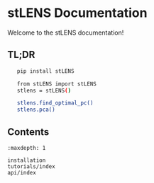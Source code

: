 # stLENS Documentation

Welcome to the stLENS documentation!

## TL;DR
```bash
   pip install stLENS

   from stLENS import stLENS
   stlens = stLENS()

   stlens.find_optimal_pc()
   stlens.pca()
```

## Contents
```{toctree}
:maxdepth: 1

installation
tutorials/index
api/index
```